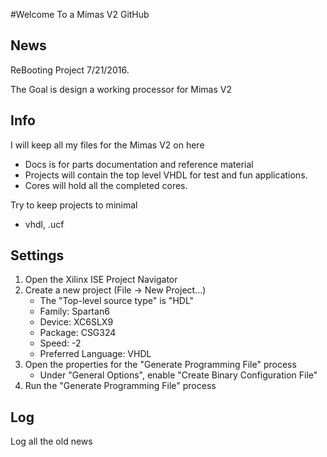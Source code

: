 #Welcome To a Mimas V2 GitHub

## News

ReBooting Project 7/21/2016.

The Goal is design a working processor for Mimas V2

## Info

I will keep all my files for the Mimas V2 on here
- Docs is for parts documentation and reference material
- Projects will contain the top level VHDL for test and fun applications.
- Cores will hold all the completed cores. 

Try to keep projects to minimal
- vhdl, .ucf

## Settings 
1. Open the Xilinx ISE Project Navigator
2. Create a new project (File -> New Project...)
    -   The "Top-level source type" is "HDL"
    -   Family: Spartan6
    -   Device: XC6SLX9
    -   Package: CSG324
    -   Speed: -2
    -   Preferred Language: VHDL
3. Open the properties for the "Generate Programming File" process
    -   Under "General Options", enable "Create Binary Configuration File"
4. Run the "Generate Programming File" process

## Log

Log all the old news

